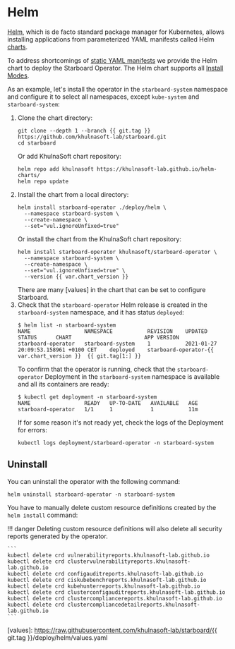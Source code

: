 # Helm

[Helm], which is de facto standard package manager for Kubernetes, allows installing applications from parameterized
YAML manifests called Helm [charts].

To address shortcomings of [static YAML manifests](./kubectl.md) we provide the Helm chart to deploy the Starboard
Operator. The Helm chart supports all [Install Modes](./../configuration.md#install-modes).

As an example, let's install the operator in the `starboard-system` namespace and configure it to select all namespaces,
except `kube-system` and `starboard-system`:

1. Clone the chart directory:
   ```
   git clone --depth 1 --branch {{ git.tag }} https://github.com/khulnasoft-lab/starboard.git
   cd starboard
   ```
   Or add KhulnaSoft chart repository:
   ```
   helm repo add khulnasoft https://khulnasoft-lab.github.io/helm-charts/
   helm repo update
   ```
2. Install the chart from a local directory:
   ```
   helm install starboard-operator ./deploy/helm \
     --namespace starboard-system \
     --create-namespace \
     --set="vul.ignoreUnfixed=true"
   ```
   Or install the chart from the KhulnaSoft chart repository:
   ```
   helm install starboard-operator khulnasoft/starboard-operator \
     --namespace starboard-system \
     --create-namespace \
     --set="vul.ignoreUnfixed=true" \
     --version {{ var.chart_version }}
   ```
   There are many [values] in the chart that can be set to configure Starboard.
3. Check that the `starboard-operator` Helm release is created in the `starboard-system` namespace, and it has status
   `deployed`:
   ```console
   $ helm list -n starboard-system
   NAME              	NAMESPACE         	REVISION	UPDATED                             	STATUS  	CHART                   	APP VERSION
   starboard-operator	starboard-system	1       	2021-01-27 20:09:53.158961 +0100 CET	deployed	starboard-operator-{{ var.chart_version }}	{{ git.tag[1:] }}
   ```
   To confirm that the operator is running, check that the `starboard-operator` Deployment in the `starboard-system`
   namespace is available and all its containers are ready:
   ```console
   $ kubectl get deployment -n starboard-system
   NAME                 READY   UP-TO-DATE   AVAILABLE   AGE
   starboard-operator   1/1     1            1           11m
   ```
   If for some reason it's not ready yet, check the logs of the Deployment for errors:
   ```
   kubectl logs deployment/starboard-operator -n starboard-system
   ```

## Uninstall

You can uninstall the operator with the following command:

```
helm uninstall starboard-operator -n starboard-system
```

You have to manually delete custom resource definitions created by the `helm install` command:

!!! danger
    Deleting custom resource definitions will also delete all security reports generated by the operator.

    ```
    kubectl delete crd vulnerabilityreports.khulnasoft-lab.github.io
    kubectl delete crd clustervulnerabilityreports.khulnasoft-lab.github.io
    kubectl delete crd configauditreports.khulnasoft-lab.github.io
    kubectl delete crd ciskubebenchreports.khulnasoft-lab.github.io
    kubectl delete crd kubehunterreports.khulnasoft-lab.github.io
    kubectl delete crd clusterconfigauditreports.khulnasoft-lab.github.io
    kubectl delete crd clustercompliancereports.khulnasoft-lab.github.io
    kubectl delete crd clustercompliancedetailreports.khulnasoft-lab.github.io
    ```

[Helm]: https://helm.sh/
[charts]: https://helm.sh/docs/topics/charts/
[values]: https://raw.githubusercontent.com/khulnasoft-lab/starboard/{{ git.tag }}/deploy/helm/values.yaml
